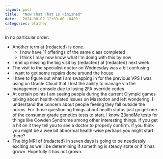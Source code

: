 ```yaml
---
layout: post
title:  "Now That That Is Finished"
date:   2024-08-02 12:09:00 -0400
categories: blather
---
```

In no particular order:

+ Another term at {redacted} is done.
  + I now have 11 offerings of the same class completed
  + I think I may now know what I'm doing with this by now
+ I end up missing the big visit by {redacted} at {redacted} next week
+ The visit to the specialist doctor on Wednesday was a bit confusing
+ I want to get some repairs done around the house
+ I have to figure out what I am swapping in for the previous VPS I was using on Oracle Cloud that I lost the ability to manage via the management console due to losing 2FA override codes
+ At certain points I am seeing people during the current Olympic games talking about health-related issues on Mastodon and left wondering.  I understand the concern about people feeling they fall outside the norms.  For those questioning things about health status just go get one of the consumer grade genetics tests to start.  I know 23andMe tests for things like Cowden Syndrome among other interesting things.  If you get a hit on it they tell you to see a doctor to properly confirm.  If you think you might be a wee bit abnormal health-wise perhaps you might start there?
+ The big MRI of {redacted} in seven days is going to be needlessly exciting as we'll be determining if something is steady state or if it has grown.  Hopefully it has not grown.
